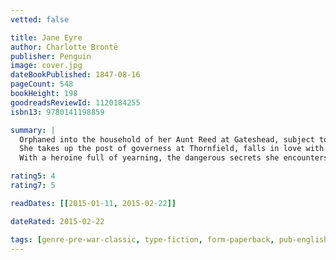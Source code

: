 ```yaml
---
vetted: false

title: Jane Eyre
author: Charlotte Brontë
publisher: Penguin
image: cover.jpg
dateBookPublished: 1847-08-16
pageCount: 548
bookHeight: 198
goodreadsReviewId: 1120184255
isbn13: 9780141198859

summary: |
  Orphaned into the household of her Aunt Reed at Gateshead, subject to the cruel regime at Lowood charity school, Jane Eyre nonetheless emerges unbroken in spirit and integrity. 
  She takes up the post of governess at Thornfield, falls in love with Mr. Rochester, and discovers the impediment to their lawful marriage in a story that transcends melodrama to portray a woman's passionate search for a wider and richer life than Victorian society traditionally allowed. 
  With a heroine full of yearning, the dangerous secrets she encounters, and the choices she finally makes, Charlotte Bronte's innovative and enduring romantic novel continues to engage and provoke readers.

rating5: 4
rating7: 5

readDates: [[2015-01-11, 2015-02-22]]

dateRated: 2015-02-22

tags: [genre-pre-war-classic, type-fiction, form-paperback, pub-english-library]
---
```

